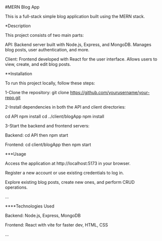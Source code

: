 #MERN Blog App

This is a full-stack simple blog application built using the MERN stack.

*Description

This project consists of two main parts:

API: Backend server built with Node.js, Express, and MongoDB. Manages blog posts, user authentication, and more.

Client: Frontend developed with React for the user interface. Allows users to view, create, and edit blog posts.

**Installation

To run this project locally, follow these steps:

1-Clone the repository: git clone https://github.com/yourusername/your-repo.git

2-Install dependencies in both the API and client directories:

cd API
npm install
cd ../client/blogApp
npm install

3-Start the backend and frontend servers:

Backend: cd API then npm start

Frontend: cd client/blogApp then npm start

***Usage

Access the application at http://localhost:5173 in your browser.

Register a new account or use existing credentials to log in.

Explore existing blog posts, create new ones, and perform CRUD operations.

...

****Technologies Used

Backend: Node.js, Express, MongoDB

Frontend: React with vite for faster dev, HTML, CSS

...
